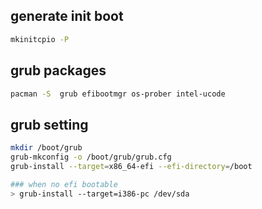 ## generate init boot
```bash
mkinitcpio -P
```

## grub packages
```bash
pacman -S  grub efibootmgr os-prober intel-ucode
```

## grub setting
```bash
mkdir /boot/grub
grub-mkconfig -o /boot/grub/grub.cfg
grub-install --target=x86_64-efi --efi-directory=/boot

### when no efi bootable
> grub-install --target=i386-pc /dev/sda
```

